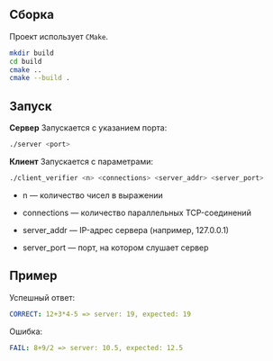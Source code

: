 
## Сборка

Проект использует `CMake`.

```bash
mkdir build
cd build
cmake ..
cmake --build .
```

## Запуск
**Сервер**
Запускается с указанием порта:

```bash
./server <port>
```

**Клиент**
Запускается с параметрами:

```bash
./client_verifier <n> <connections> <server_addr> <server_port>
```
- n — количество чисел в выражении 

- connections — количество параллельных TCP-соединений

- server_addr — IP-адрес сервера (например, 127.0.0.1)

- server_port — порт, на котором слушает сервер

## Пример
Успешный ответ:
```yaml
CORRECT: 12+3*4-5 => server: 19, expected: 19
```
Ошибка:
```yaml
FAIL: 8+9/2 => server: 10.5, expected: 12.5
```
